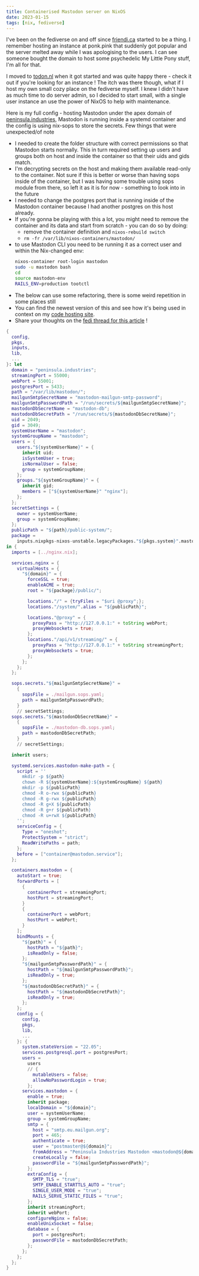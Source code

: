 ```yaml
---
title: Containerised Mastodon server on NixOS
date: 2023-01-15
tags: [nix, fediverse]
---
```


I've been on the fediverse on and off since [friendi.ca](https://friendi.ca/) started to be a thing.
I remember hosting an instance at ponk.pink that suddenly got popular and the server melted away while I was apologising to the users.
I can see someone bought the domain to host some psychedelic My Little Pony stuff, I'm all for that.

I moved to [todon.nl](https://todon.nl/) when it got started and was quite happy there - check it out if you're looking for an instance !
The itch was there though, what if I host my own small cozy place on the fediverse myself.
I knew I didn't have as much time to do server admin, so I decided to start small, with a single user instance an use the power of NixOS to help with maintenance.

Here is my full config - hosting Mastodon under the apex domain of [peninsula.industries](https://peninsula.industries/), Mastodon is running inside a systemd container and the config is using nix-sops to store the secrets.
Few things that were unexpected/of note 
  - I needed to create the folder structure with correct permissions so that Mastodon starts normally. This in turn required setting up users and groups both on host and inside the container so that their uids and gids match. 
  - I'm decrypting secrets on the host and making them available read-only to the container. Not sure if this is better or worse than having sops inside of the container, but I was having some trouble using sops module from there, so left it as it is for now - something to look into in the future
  - I needed to change the postgres port that is running inside of the Mastodon container because I had another postgres on this host already.   
  - If you're gonna be playing with this a lot, you might need to remove the container and its data and start from scratch - you can do so by doing:
    - remove the container definition and `nixos-rebuild switch`
    - `rm -fr /var/lib/nixos-containers/mastodon/`
  - to use Mastodon CLI you need to be running it as a correct user and within the Nix-changed env:
    ```bash
    nixos-container root-login mastodon
    sudo -u mastodon bash
    cd
    source mastodon-env
    RAILS_ENV=production tootctl
    ```
  - The below can use some refactoring, there is some weird repetition in some places still
  - You can find the newest version of this and see how it's being used in context on my [code hosting site](https://git.cyplo.dev/cyplo/dotfiles/src/branch/main/nixos/boxes/vpsfree1/mastodon.nix).
  - Share your thoughts on the [fedi thread for this article](https://peninsula.industries/@cyplo/109692744740475900) !
```nix
{
  config,
  pkgs,
  inputs,
  lib,
  ...
}: let
  domain = "peninsula.industries";
  streamingPort = 55000;
  webPort = 55001;
  postgresPort = 5433;
  path = "/var/lib/mastodon/";
  mailgunSmtpSecretName = "mastodon-mailgun-smtp-password";
  mailgunSmtpPasswordPath = "/run/secrets/${mailgunSmtpSecretName}";
  mastodonDbSecretName = "mastodon-db";
  mastodonDbSecretPath = "/run/secrets/${mastodonDbSecretName}";
  uid = 2049;
  gid = 3049;
  systemUserName = "mastodon";
  systemGroupName = "mastodon";
  users = {
    users."${systemUserName}" = {
      inherit uid;
      isSystemUser = true;
      isNormalUser = false;
      group = systemGroupName;
    };
    groups."${systemGroupName}" = {
      inherit gid;
      members = ["${systemUserName}" "nginx"];
    };
  };
  secretSettings = {
    owner = systemUserName;
    group = systemGroupName;
  };
  publicPath = "${path}/public-system/";
  package =
    inputs.nixpkgs-nixos-unstable.legacyPackages."${pkgs.system}".mastodon;
in {
  imports = [../nginx.nix];

  services.nginx = {
    virtualHosts = {
      "${domain}" = {
        forceSSL = true;
        enableACME = true;
        root = "${package}/public/";

        locations."/" = {tryFiles = "$uri @proxy";};
        locations."/system/".alias = "${publicPath}";

        locations."@proxy" = {
          proxyPass = "http://127.0.0.1:" + toString webPort;
          proxyWebsockets = true;
        };
        locations."/api/v1/streaming/" = {
          proxyPass = "http://127.0.0.1:" + toString streamingPort;
          proxyWebsockets = true;
        };
      };
    };
  };

  sops.secrets."${mailgunSmtpSecretName}" =
    {
      sopsFile = ./mailgun.sops.yaml;
      path = mailgunSmtpPasswordPath;
    }
    // secretSettings;
  sops.secrets."${mastodonDbSecretName}" =
    {
      sopsFile = ./mastodon-db.sops.yaml;
      path = mastodonDbSecretPath;
    }
    // secretSettings;

  inherit users;

  systemd.services.mastodon-make-path = {
    script = ''
      mkdir -p ${path}
      chown -R ${systemUserName}:${systemGroupName} ${path}
      mkdir -p ${publicPath}
      chmod -R o-rwx ${publicPath}
      chmod -R g-rwx ${publicPath}
      chmod -R g+X ${publicPath}
      chmod -R g+r ${publicPath}
      chmod -R u+rwX ${publicPath}
    '';
    serviceConfig = {
      Type = "oneshot";
      ProtectSystem = "strict";
      ReadWritePaths = path;
    };
    before = ["container@mastodon.service"];
  };

  containers.mastodon = {
    autoStart = true;
    forwardPorts = [
      {
        containerPort = streamingPort;
        hostPort = streamingPort;
      }
      {
        containerPort = webPort;
        hostPort = webPort;
      }
    ];
    bindMounts = {
      "${path}" = {
        hostPath = "${path}";
        isReadOnly = false;
      };
      "${mailgunSmtpPasswordPath}" = {
        hostPath = "${mailgunSmtpPasswordPath}";
        isReadOnly = true;
      };
      "${mastodonDbSecretPath}" = {
        hostPath = "${mastodonDbSecretPath}";
        isReadOnly = true;
      };
    };
    config = {
      config,
      pkgs,
      lib,
      ...
    }: {
      system.stateVersion = "22.05";
      services.postgresql.port = postgresPort;
      users =
        users
        // {
          mutableUsers = false;
          allowNoPasswordLogin = true;
        };
      services.mastodon = {
        enable = true;
        inherit package;
        localDomain = "${domain}";
        user = systemUserName;
        group = systemGroupName;
        smtp = {
          host = "smtp.eu.mailgun.org";
          port = 465;
          authenticate = true;
          user = "postmaster@${domain}";
          fromAddress = "Peninsula Industries Mastodon <mastodon@${domain}>";
          createLocally = false;
          passwordFile = "${mailgunSmtpPasswordPath}";
        };
        extraConfig = {
          SMTP_TLS = "true";
          SMTP_ENABLE_STARTTLS_AUTO = "true";
          SINGLE_USER_MODE = "true";
          RAILS_SERVE_STATIC_FILES = "true";
        };
        inherit streamingPort;
        inherit webPort;
        configureNginx = false;
        enableUnixSocket = false;
        database = {
          port = postgresPort;
          passwordFile = mastodonDbSecretPath;
        };
      };
    };
  };
}
```

